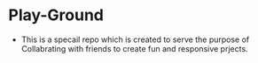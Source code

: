 # Play-Ground

- This is a specail repo which is created to serve the purpose of Collabrating with friends to create fun and responsive prjects.